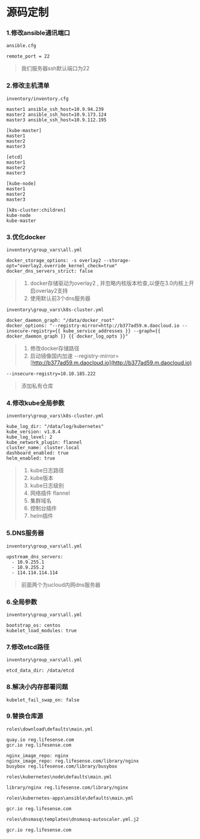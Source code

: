 # 源码定制

### 1.修改ansible通讯端口

`ansible.cfg`

```
remote_port = 22
```

> 我们服务器ssh默认端口为22

### 2.修改主机清单

`inventory/inventory.cfg`

```
master1 ansible_ssh_host=10.9.94.239
master2 ansible_ssh_host=10.9.173.124
master3 ansible_ssh_host=10.9.112.195

[kube-master]
master1
master2
master3

[etcd]
master1
master2
master3

[kube-node]
master1
master2
master3

[k8s-cluster:children]
kube-node
kube-master
```

### 3.优化docker

`inventory\group_vars\all.yml`

```
docker_storage_options: -s overlay2 --storage-opt="overlay2.override_kernel_check=true"
docker_dns_servers_strict: false
```

> 1. docker存储驱动为overlay2 , 并忽略内核版本检查,以便在3.0内核上开启overlay2支持
> 2. 使用默认前3个dns服务器

`inventory\group_vars\k8s-cluster.yml`

```
docker_daemon_graph: "/data/docker_root"
docker_options: "--registry-mirror=http://b377ad59.m.daocloud.io --insecure-registry={{ kube_service_addresses }} --graph={{ docker_daemon_graph }} {{ docker_log_opts }}"
```

> 1. 修改docker存储路径
> 2. 启动镜像国内加速  --registry-mirror=[http://b377ad59.m.daocloud.io](http://b377ad59.m.daocloud.io)

```
--insecure-registry=10.10.185.222
```

> 添加私有仓库

### 4.修改kube全局参数

`inventory\group_vars\k8s-cluster.yml`

```
kube_log_dir: "/data/log/kubernetes"
kube_version: v1.8.4
kube_log_level: 2
kube_network_plugin: flannel
cluster_name: cluster.local
dashboard_enabled: true
helm_enabled: true
```

> 1. kube日志路径
> 2. kube版本
> 3. kube日志级别
> 4. 网络插件 flannel
> 5. 集群域名
> 6. 控制台插件
> 7. helm插件

### 5.DNS服务器

`inventory\group_vars\all.yml`

```
upstream_dns_servers:
  - 10.9.255.1
  - 10.9.255.2
  - 114.114.114.114
```

> 前面两个为ucloud内网dns服务器

### 6.全局参数

`inventory\group_vars\all.yml`

```
bootstrap_os: centos
kubelet_load_modules: true
```

### 7.修改etcd路径

`inventory\group_vars\all.yml`

```
etcd_data_dir: /data/etcd
```

### 8.解决小内存部署问题

```
kubelet_fail_swap_on: false
```

### 9.替换仓库源

`roles\download\defaults\main.yml`

```
quay.io reg.lifesense.com
gcr.io reg.lifesense.com
```

```
nginx_image_repo: nginx
nginx_image_repo: reg.lifesense.com/library/nginx
busybox reg.lifesense.com/library/busybox
```

`roles\kubernetes\node\defaults\main.yml`

```
library/nginx reg.lifesense.com/library/nginx
```

`roles\kubernetes-apps\ansible\defaults\main.yml`

```
gcr.io reg.lifesense.com
```

`roles\dnsmasq\templates\dnsmasq-autoscaler.yml.j2`

```
gcr.io reg.lifesense.com
```



